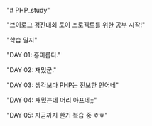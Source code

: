 "# PHP_study"

"브이로그 경진대회 토이 프로젝트를 위한 공부 시작!"

"학습 일지"

"DAY 01: 흥미롭다."

"DAY 02: 재밌군."

"DAY 03: 생각보다 PHP는 진보한 언어네"

"DAY 04: 재밌는데 머리 아프네;;"

"DAY 05: 지금까지 한거 복습 중 ㅎㅎ"
